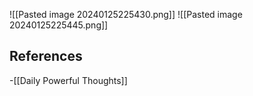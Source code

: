 
![[Pasted image 20240125225430.png]]
![[Pasted image 20240125225445.png]]
## References
<!-- Links to pages not referenced in the content -->
-[[Daily Powerful Thoughts]]
